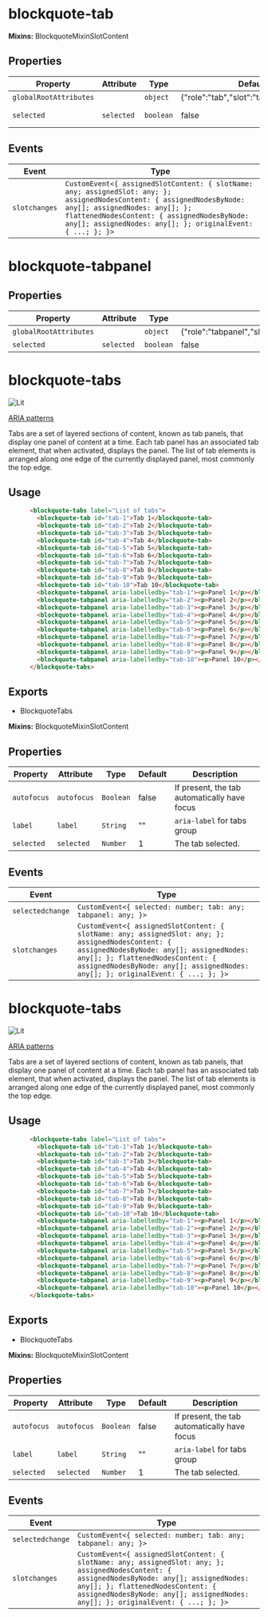 # blockquote-tab

**Mixins:** BlockquoteMixinSlotContent

## Properties

| Property               | Attribute  | Type      | Default                                  | Description       |
|------------------------|------------|-----------|------------------------------------------|-------------------|
| `globalRootAttributes` |            | `object`  | {"role":"tab","slot":"tab","tabindex":0} |                   |
| `selected`             | `selected` | `boolean` | false                                    | The tab selected. |

## Events

| Event         | Type                                             |
|---------------|--------------------------------------------------|
| `slotchanges` | `CustomEvent<{ assignedSlotContent: { slotName: any; assignedSlot: any; }; assignedNodesContent: { assignedNodesByNode: any[]; assignedNodes: any[]; }; flattenedNodesContent: { assignedNodesByNode: any[]; assignedNodes: any[]; }; originalEvent: { ...; }; }>` |


# blockquote-tabpanel

## Properties

| Property               | Attribute  | Type      | Default                                          | Description |
|------------------------|------------|-----------|--------------------------------------------------|-------------|
| `globalRootAttributes` |            | `object`  | {"role":"tabpanel","slot":"tabpanel","tabindex":0} |             |
| `selected`             | `selected` | `boolean` | false                                            | The -       |


# blockquote-tabs

![Lit](https://img.shields.io/badge/lit-2.0.0-blue)

[ARIA patterns](https://www.w3.org/WAI/ARIA/apg/patterns/)

Tabs are a set of layered sections of content, known as tab panels, that display one panel of content at a time. Each tab panel has an associated tab element, that when activated, displays the panel. The list of tab elements is arranged along one edge of the currently displayed panel, most commonly the top edge.

## Usage

```html
      <blockquote-tabs label="List of tabs">
        <blockquote-tab id="tab-1">Tab 1</blockquote-tab>
        <blockquote-tab id="tab-2">Tab 2</blockquote-tab>
        <blockquote-tab id="tab-3">Tab 3</blockquote-tab>
        <blockquote-tab id="tab-4">Tab 4</blockquote-tab>
        <blockquote-tab id="tab-5">Tab 5</blockquote-tab>
        <blockquote-tab id="tab-6">Tab 6</blockquote-tab>
        <blockquote-tab id="tab-7">Tab 7</blockquote-tab>
        <blockquote-tab id="tab-8">Tab 8</blockquote-tab>
        <blockquote-tab id="tab-9">Tab 9</blockquote-tab>
        <blockquote-tab id="tab-10">Tab 10</blockquote-tab>
        <blockquote-tabpanel aria-labelledby="tab-1"><p>Panel 1</p></blockquote-tabpanel>
        <blockquote-tabpanel aria-labelledby="tab-2"><p>Panel 2</p></blockquote-tabpanel>
        <blockquote-tabpanel aria-labelledby="tab-3"><p>Panel 3</p></blockquote-tabpanel>
        <blockquote-tabpanel aria-labelledby="tab-4"><p>Panel 4</p></blockquote-tabpanel>
        <blockquote-tabpanel aria-labelledby="tab-5"><p>Panel 5</p></blockquote-tabpanel>
        <blockquote-tabpanel aria-labelledby="tab-6"><p>Panel 6</p></blockquote-tabpanel>
        <blockquote-tabpanel aria-labelledby="tab-7"><p>Panel 7</p></blockquote-tabpanel>
        <blockquote-tabpanel aria-labelledby="tab-8"><p>Panel 8</p></blockquote-tabpanel>
        <blockquote-tabpanel aria-labelledby="tab-9"><p>Panel 9</p></blockquote-tabpanel>
        <blockquote-tabpanel aria-labelledby="tab-10"><p>Panel 10</p></blockquote-tabpanel>
      </blockquote-tabs>
```

## Exports

  - BlockquoteTabs

**Mixins:** BlockquoteMixinSlotContent

## Properties

| Property    | Attribute   | Type      | Default | Description                                  |
|-------------|-------------|-----------|---------|----------------------------------------------|
| `autofocus` | `autofocus` | `Boolean` | false   | If present, the tab automatically have focus |
| `label`     | `label`     | `String`  | ""      | `aria-label` for tabs group                  |
| `selected`  | `selected`  | `Number`  | 1       | The tab selected.                            |

## Events

| Event            | Type                                             |
|------------------|--------------------------------------------------|
| `selectedchange` | `CustomEvent<{ selected: number; tab: any; tabpanel: any; }>` |
| `slotchanges`    | `CustomEvent<{ assignedSlotContent: { slotName: any; assignedSlot: any; }; assignedNodesContent: { assignedNodesByNode: any[]; assignedNodes: any[]; }; flattenedNodesContent: { assignedNodesByNode: any[]; assignedNodes: any[]; }; originalEvent: { ...; }; }>` |


# blockquote-tabs

![Lit](https://img.shields.io/badge/lit-2.0.0-blue)

[ARIA patterns](https://www.w3.org/WAI/ARIA/apg/patterns/)

Tabs are a set of layered sections of content, known as tab panels, that display one panel of content at a time. Each tab panel has an associated tab element, that when activated, displays the panel. The list of tab elements is arranged along one edge of the currently displayed panel, most commonly the top edge.

## Usage

```html
      <blockquote-tabs label="List of tabs">
        <blockquote-tab id="tab-1">Tab 1</blockquote-tab>
        <blockquote-tab id="tab-2">Tab 2</blockquote-tab>
        <blockquote-tab id="tab-3">Tab 3</blockquote-tab>
        <blockquote-tab id="tab-4">Tab 4</blockquote-tab>
        <blockquote-tab id="tab-5">Tab 5</blockquote-tab>
        <blockquote-tab id="tab-6">Tab 6</blockquote-tab>
        <blockquote-tab id="tab-7">Tab 7</blockquote-tab>
        <blockquote-tab id="tab-8">Tab 8</blockquote-tab>
        <blockquote-tab id="tab-9">Tab 9</blockquote-tab>
        <blockquote-tab id="tab-10">Tab 10</blockquote-tab>
        <blockquote-tabpanel aria-labelledby="tab-1"><p>Panel 1</p></blockquote-tabpanel>
        <blockquote-tabpanel aria-labelledby="tab-2"><p>Panel 2</p></blockquote-tabpanel>
        <blockquote-tabpanel aria-labelledby="tab-3"><p>Panel 3</p></blockquote-tabpanel>
        <blockquote-tabpanel aria-labelledby="tab-4"><p>Panel 4</p></blockquote-tabpanel>
        <blockquote-tabpanel aria-labelledby="tab-5"><p>Panel 5</p></blockquote-tabpanel>
        <blockquote-tabpanel aria-labelledby="tab-6"><p>Panel 6</p></blockquote-tabpanel>
        <blockquote-tabpanel aria-labelledby="tab-7"><p>Panel 7</p></blockquote-tabpanel>
        <blockquote-tabpanel aria-labelledby="tab-8"><p>Panel 8</p></blockquote-tabpanel>
        <blockquote-tabpanel aria-labelledby="tab-9"><p>Panel 9</p></blockquote-tabpanel>
        <blockquote-tabpanel aria-labelledby="tab-10"><p>Panel 10</p></blockquote-tabpanel>
      </blockquote-tabs>
```

## Exports

  - BlockquoteTabs

**Mixins:** BlockquoteMixinSlotContent

## Properties

| Property    | Attribute   | Type      | Default | Description                                  |
|-------------|-------------|-----------|---------|----------------------------------------------|
| `autofocus` | `autofocus` | `Boolean` | false   | If present, the tab automatically have focus |
| `label`     | `label`     | `String`  | ""      | `aria-label` for tabs group                  |
| `selected`  | `selected`  | `Number`  | 1       | The tab selected.                            |

## Events

| Event            | Type                                             |
|------------------|--------------------------------------------------|
| `selectedchange` | `CustomEvent<{ selected: number; tab: any; tabpanel: any; }>` |
| `slotchanges`    | `CustomEvent<{ assignedSlotContent: { slotName: any; assignedSlot: any; }; assignedNodesContent: { assignedNodesByNode: any[]; assignedNodes: any[]; }; flattenedNodesContent: { assignedNodesByNode: any[]; assignedNodes: any[]; }; originalEvent: { ...; }; }>` |
